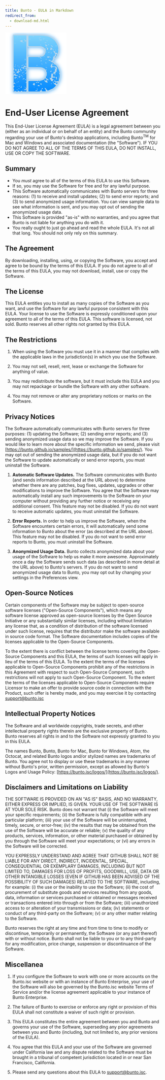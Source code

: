 ```yaml
---
title: Bunto - EULA in Markdown
redirect_from:
  - download-md.html
---
```


[![Bunto](images/logo.png)](https://bunto.github.io/eula/)


# End-User License Agreement

This End-User License Agreement (EULA) is a legal agreement between you (either as an individual or on behalf of an entity) and the Bunto community regarding your use of Bunto's desktop applications, including Bunto<sup>TM</sup> for Mac and Windows and associated documentation (the "Software"). IF YOU DO NOT AGREE TO ALL OF THE TERMS OF THIS EULA, DO NOT INSTALL, USE OR COPY THE SOFTWARE.

## Summary

*   You _must_ agree to all of the terms of this EULA to use this Software.
*   If so, you may use the Software for free and for any lawful purpose.
*   This Software automatically communicates with Bunto servers for three reasons: (1) to receive and install updates; (2) to send error reports; and (3) to send anonymized usage information. You can view sample data to see what information is sent, and you may opt out of sending the anonymized usage data.
*   This Software is provided "as-is" with no warranties, and you agree that Bunto is not liable for anything you do with it.
*   You really ought to just go ahead and read the whole EULA. It's not all that long. You should not only rely on this summary.

## The Agreement

By downloading, installing, using, or copying the Software, you accept and agree to be bound by the terms of this EULA. If you do not agree to all of the terms of this EULA, you may not download, install, use or copy the Software.

## The License

This EULA entitles you to install as many copies of the Software as you want, and use the Software for any lawful purpose consistent with this EULA. Your license to use the Software is expressly conditioned upon your agreement to all of the terms of this EULA. This software is licensed, not sold. Bunto reserves all other rights not granted by this EULA.

## The Restrictions

1.  When using the Software you must use it in a manner that complies with the applicable laws in the jurisdiction(s) in which you use the Software.

2.  You may not sell, resell, rent, lease or exchange the Software for anything of value.

3.  You may redistribute the software, but it must include this EULA and you may not repackage or bundle the Software with any other software.

4.  You may not remove or alter any proprietary notices or marks on the Software.

## Privacy Notices

The Software automatically communicates with Bunto servers for three purposes: (1) updating the Software; (2) sending error reports; and (3) sending anonymized usage data so we may improve the Software. If you would like to learn more about the specific information we send, please visit [https://bunto.github.io/samples/](https://bunto.github.io/samples/). You may opt out of sending the anonymized usage data, but if you do not want the Software to update automatically or send error reports, you must uninstall the Software.

1.  **Automatic Software Updates.** The Software communicates with Bunto (and sends information described at the URL above) to determine whether there are any patches, bug fixes, updates, upgrades or other modifications to improve the Software. You agree that the Software may automatically install any such improvements to the Software on your computer without providing any further notice or receiving any additional consent. This feature may not be disabled. If you do not want to receive automatic updates, you must uninstall the Software.

2.  **Error Reports.** In order to help us improve the Software, when the Software encounters certain errors, it will automatically send some information to Bunto about the error (as described at the URL above). This feature may not be disabled. If you do not want to send error reports to Bunto, you must uninstall the Software.

3.  **Anonymized Usage Data.** Bunto collects anonymized data about your usage of the Software to help us make it more awesome. Approximately once a day the Software sends such data (as described in more detail at the URL above) to Bunto's servers. If you do not want to send anonymized usage data to Bunto, you may opt out by changing your settings in the Preferences view.

## Open-Source Notices

Certain components of the Software may be subject to open-source software licenses ("Open-Source Components"), which means any software license approved as open-source licenses by the Open Source Initiative or any substantially similar licenses, including without limitation any license that, as a condition of distribution of the software licensed under such license, requires that the distributor make the software available in source code format. The Software documentation includes copies of the licenses applicable to the Open-Source Components.

To the extent there is conflict between the license terms covering the Open-Source Components and this EULA, the terms of such licenses will apply in lieu of the terms of this EULA. To the extent the terms of the licenses applicable to Open-Source Components prohibit any of the restrictions in this Agreement with respect to such Open-Source Component, such restrictions will not apply to such Open-Source Component. To the extent the terms of the licenses applicable to Open-Source Components require Licensor to make an offer to provide source code in connection with the Product, such offer is hereby made, and you may exercise it by contacting support@bunto.isc

## Intellectual Property Notices

The Software and all worldwide copyrights, trade secrets, and other intellectual property rights therein are the exclusive property of Bunto. Bunto reserves all rights in and to the Software not expressly granted to you in this EULA.

The names Bunto, Bunto, Bunto for Mac, Bunto for Windows, Atom, the Octocat, and related Bunto logos and/or stylized names are trademarks of Bunto. You agree not to display or use these trademarks in any manner without Bunto's prior, written permission, except as allowed by Bunto's Logos and Usage Policy: [https://bunto.isc/logos/](https://bunto.isc/logos/).

## Disclaimers and Limitations on Liability

THE SOFTWARE IS PROVIDED ON AN "AS IS" BASIS, AND NO WARRANTY, EITHER EXPRESS OR IMPLIED, IS GIVEN. YOUR USE OF THE SOFTWARE IS AT YOUR SOLE RISK. Bunto does not warrant that (i) the Software will meet your specific requirements; (ii) the Software is fully compatible with any particular platform; (iii) your use of the Software will be uninterrupted, timely, secure, or error-free; (iv) the results that may be obtained from the use of the Software will be accurate or reliable; (v) the quality of any products, services, information, or other material purchased or obtained by you through the Software will meet your expectations; or (vi) any errors in the Software will be corrected.

YOU EXPRESSLY UNDERSTAND AND AGREE THAT GITHUB SHALL NOT BE LIABLE FOR ANY DIRECT, INDIRECT, INCIDENTAL, SPECIAL, CONSEQUENTIAL OR EXEMPLARY DAMAGES, INCLUDING BUT NOT LIMITED TO, DAMAGES FOR LOSS OF PROFITS, GOODWILL, USE, DATA OR OTHER INTANGIBLE LOSSES (EVEN IF GITHUB HAS BEEN ADVISED OF THE POSSIBILITY OF SUCH DAMAGES) RELATED TO THE SOFTWARE, including, for example: (i) the use or the inability to use the Software; (ii) the cost of procurement of substitute goods and services resulting from any goods, data, information or services purchased or obtained or messages received or transactions entered into through or from the Software; (iii) unauthorized access to or alteration of your transmissions or data; (iv) statements or conduct of any third-party on the Software; (v) or any other matter relating to the Software.

Bunto reserves the right at any time and from time to time to modify or discontinue, temporarily or permanently, the Software (or any part thereof) with or without notice. Bunto shall not be liable to you or to any third-party for any modification, price change, suspension or discontinuance of the Software.

## Miscellanea

1.  If you configure the Software to work with one or more accounts on the Bunto.isc website or with an instance of Bunto Enterprise, your use of the Software will also be governed by the Bunto.isc website Terms of Service and/or the license agreement applicable to your instance of Bunto Enterprise.

2.  The failure of Bunto to exercise or enforce any right or provision of this EULA shall not constitute a waiver of such right or provision.

3.  This EULA constitutes the entire agreement between you and Bunto and governs your use of the Software, superseding any prior agreements between you and Bunto (including, but not limited to, any prior versions of the EULA).

4.  You agree that this EULA and your use of the Software are governed under California law and any dispute related to the Software must be brought in a tribunal of competent jurisdiction located in or near San Francisco, California.

5.  Please send any questions about this EULA to support@bunto.isc.
